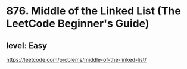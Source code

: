 # 876. Middle of the Linked List (The LeetCode Beginner's Guide)
## level: Easy

https://leetcode.com/problems/middle-of-the-linked-list/
